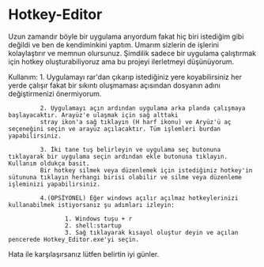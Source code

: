 # Hotkey-Editor
Uzun zamandır böyle bir uygulama arıyordum fakat hiç biri istediğim gibi değildi ve ben de kendiminkini yaptım.
Umarım sizlerin de işlerini kolaylaştırır ve memnun olursunuz. Şimdilik sadece bir uygulama çalıştırmak için hotkey
oluşturabiliyoruz ama bu projeyi ilerletmeyi düşünüyorum.

  Kullanım:  1. Uygulamayı rar'dan çıkarıp istediğiniz yere koyabilirsiniz her yerde çalışır fakat bir sıkıntı oluşmaması
             açısından dosyanın adını değiştirmenizi önermiyorum.
             
             2. Uygulamayı açın ardından uygulama arka planda çalışmaya başlayacaktır. Arayüz'e ulaşmak için sağ alttaki 
             stray ikon'a sağ tıklayın (H harf ikonu) ve Aryüz'ü aç seçeneğini seçin ve arayüz açılacaktır. Tüm işlemleri burdan yapabilirsiniz.
             
             3. İki tane tuş belirleyin ve uygulama seç butonuna tıklayarak bir uygulama seçin ardından ekle butonuna tıklayın. Kullanım oldukça basit.
             Bir hotkey silmek veya düzenlemek için istediğiniz hotkey'in sütununa tıklayın herhangi birisi olabilir ve silme veya düzenleme işleminizi yapabilirsiniz.
             
             4.(OPSİYONEL) Eğer windows açılır açılmaz hotkeylerinizi kullanabilmek istiyorsanız şu adımları izleyin:
                    
                    1. Windows tuşu + r
                    2. shell:startup
                    3. Sağ tıklayarak kısayol oluştur deyin ve açılan pencerede Hotkey_Editor.exe'yi seçin.
                    
                    
Hata ile karşılaşırsanız lütfen belirtin iyi günler.
